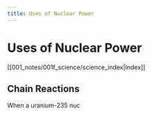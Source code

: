 ```yaml
---
title: Uses of Nuclear Power
---
```

# Uses of Nuclear Power
[[001_notes/001f_science/science_index|Index]]

## Chain Reactions
When a uranium-235 nuc
